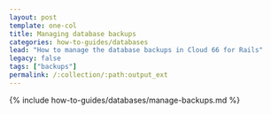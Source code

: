 ```yaml
---
layout: post
template: one-col
title: Managing database backups
categories: how-to-guides/databases
lead: "How to manage the database backups in Cloud 66 for Rails"
legacy: false
tags: ["backups"]
permalink: /:collection/:path:output_ext
---
```

{% include how-to-guides/databases/manage-backups.md %}